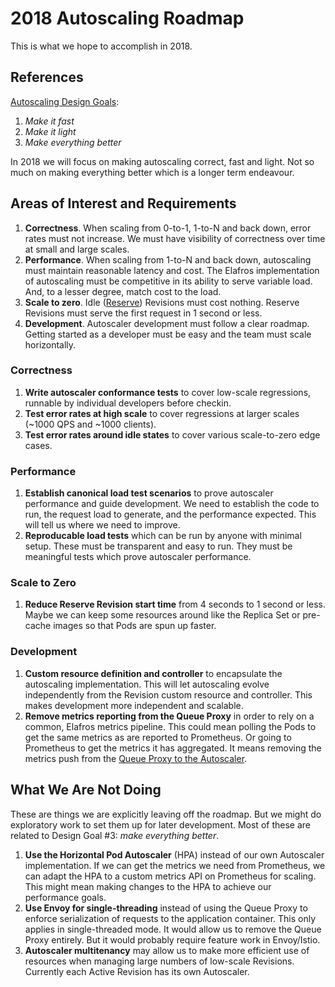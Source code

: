 # 2018 Autoscaling Roadmap

This is what we hope to accomplish in 2018.

## References

[Autoscaling Design Goals](README.md#design-goals):

  1. *Make it fast*
  2. *Make it light*
  3. *Make everything better*

In 2018 we will focus on making autoscaling correct, fast and light.  Not so much on making everything better which is a longer term endeavour.

## Areas of Interest and Requirements

1. **Correctness**.  When scaling from 0-to-1, 1-to-N and back down, error rates must not increase.  We must have visibility of correctness over time at small and large scales.
2. **Performance**.  When scaling from 1-to-N and back down, autoscaling must maintain reasonable latency and cost.  The Elafros implementation of autoscaling must be competitive in its ability to serve variable load.  And, to a lesser degree, match cost to the load.
3. **Scale to zero**.  Idle ([Reserve](README.md#behavior)) Revisions must cost nothing.  Reserve Revisions must serve the first request in 1 second or less.
4. **Development**.  Autoscaler development must follow a clear roadmap.  Getting started as a developer must be easy and the team must scale horizontally.

### Correctness

1. **Write autoscaler conformance tests** to cover low-scale regressions, runnable by individual developers before checkin.
2. **Test error rates at high scale** to cover regressions at larger scales (~1000 QPS and ~1000 clients).
3. **Test error rates around idle states** to cover various scale-to-zero edge cases.

### Performance

1. **Establish canonical load test scenarios** to prove autoscaler performance and guide development.  We need to establish the code to run, the request load to generate, and the performance expected.  This will tell us where we need to improve.
2. **Reproducable load tests** which can be run by anyone with minimal setup.  These must be transparent and easy to run.  They must be meaningful tests which prove autoscaler performance.

### Scale to Zero

1. **Reduce Reserve Revision start time** from 4 seconds to 1 second or less.  Maybe we can keep some resources around like the Replica Set or pre-cache images so that Pods are spun up faster.

### Development

1. **Custom resource definition and controller** to encapsulate the autoscaling implementation.  This will let autoscaling evolve independently from the Revision custom resource and controller.  This makes development more independent and scalable.
2. **Remove metrics reporting from the Queue Proxy** in order to rely on a common, Elafros metrics pipeline.  This could mean polling the Pods to get the same metrics as are reported to Prometheus.  Or going to Prometheus to get the metrics it has aggregated.  It means removing the metrics push from the [Queue Proxy to the Autoscaler](README.md#context).

## What We Are Not Doing

These are things we are explicitly leaving off the roadmap.  But we might do exploratory work to set them up for later development.  Most of these are related to Design Goal #3: *make everything better*.

1. **Use the Horizontal Pod Autoscaler** (HPA) instead of our own Autoscaler implementation.  If we can get the metrics we need from Prometheus, we can adapt the HPA to a custom metrics API on Prometheus for scaling.  This might mean making changes to the HPA to achieve our performance goals.
2. **Use Envoy for single-threading** instead of using the Queue Proxy to enforce serialization of requests to the application container.  This only applies in single-threaded mode.  It would allow us to remove the Queue Proxy entirely.  But it would probably require feature work in Envoy/Istio.
3. **Autoscaler multitenancy** may allow us to make more efficient use of resources when managing large numbers of low-scale Revisions.  Currently each Active Revision has its own Autoscaler.
